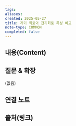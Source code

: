 ```yaml
---
tags:
aliases: 
created: 2025-05-27
title: 자기 회로와 전기회로 특성 비교
note-type: COMMON
completed: false
---
```


## 내용(Content)


## 질문 & 확장

(없음)

## 연결 노트

## 출처(링크)

